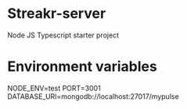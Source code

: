 # Streakr-server

Node JS Typescript starter project

# Environment variables

NODE_ENV=test
PORT=3001
DATABASE_URI=mongodb://localhost:27017/mypulse
